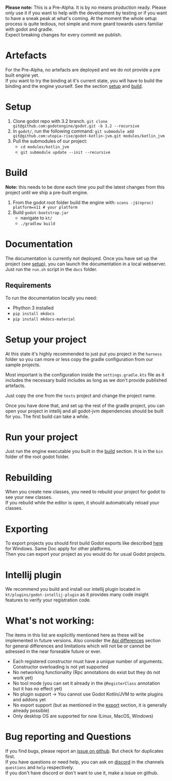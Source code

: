 **Please note:** This is a Pre-Alpha. It is by no means production ready. Please only use it if you want to help with the development by testing or if you want to have a sneak peak at what's coming. 
At the moment the whole setup process is quite tedious, not simple and more geard towards users familiar with godot and gradle.   
Expect breaking changes for every commit we publish.

# Artefacts
For the Pre-Alpha, no artefacts are deployed and we do not provide a pre built engine yet.  
If you want to try the binding at it's current state, you will have to build the binding and the engine yourself. See the section [setup](#setup) and [build](#build).

# Setup
1. Clone godot repo with 3.2 branch. `git clone git@github.com:godotengine/godot.git -b 3.2 --recursive`
2. In `godot/`, run the following command: `git submodule add git@github.com:utopia-rise/godot-kotlin-jvm.git modules/kotlin_jvm`
3. Pull the submodules of our project: 
    - `cd modules/kotlin_jvm`
    - `git submodule update --init --recursive`
   
# Build
**Note:** this needs to be done each time you pull the latest changes from this project until we ship a pre-built engine.

1. From the godot root folder build the engine with: `scons -j$(nproc) platform=x11 # your platform`
2. Build `godot-bootstrap.jar`
   - navigate to `kt/`
   - `./gradlew build`

# Documentation
The documentation is currently not deployed. Once you have set up the project (see [setup](#setup)), you can launch the documentation in a local webserver. Just run the `run.sh` script in the `docs` folder.

## Requirements
To run the documentation locally you need:

- Phython 3 installed
- `pip install mkdocs`
- `pip install mkdocs-material`

# Setup your project
At this state it's highly recommended to just put you project in the `harness` folder so you can more or less copy the gradle configuration from our sample projects.

Most important is the configuration inside the `settings.gradle.kts` file as it includes the necessary build includes as long as we don't provide published artefacts.

Just copy the one from the `tests` project and change the project name.

Once you have done that, and set up the rest of the gradle project, you can open your project in intellij and all godot-jvm dependencies should be built for you. The first build can take a while.

# Run your project
Just run the engine executable you built in the [build](#build) section. It is in the `bin` folder of the root godot folder.

# Rebuilding
When you create new classes, you need to rebuild your project for godot to see your new classes.  
If you rebuild while the editor is open, it should automatically reload your classes.

# Exporting
To export projects you should first build Godot exports like described [here](https://docs.godotengine.org/fr/stable/development/compiling/compiling_for_windows.html#creating-windows-export-templates) for Windows. Same Doc apply for other platforms.  
Then you can export your project as you would do for usual Godot projects.

# Intellij plugin
We recommend you build and install our intellij plugin located in `kt/plugins/godot-intellij-plugin` as it provides many code insight features to verify your registration code.

# What's not working:
The items in this list are explicitly mentioned here as these will be implemented in future versions. Also consider the [Api differences](api-differences.md) section for general differences and limitations which will not be or cannot be adressed in the near forseable future or ever.

- Each registered constructor must have a unique number of arguments. Constructor overloading is not yet supported
- No networking functionality (Rpc annotations do exist but they do not work yet)
- No tool mode (you can set it already in the `@RegisterClass` annotation but it has no effect yet)
- No plugin support -> You cannot use Godot Kotlin/JVM to write plugins and addons yet
- No export support (but as mentioned in the [export](#export) section, it is generally already possible)
- Only desktop OS are supported for now (Linux, MacOS, Windows)

# Bug reporting and Questions
If you find bugs, please report an [issue on github](https://github.com/utopia-rise/godot-kotlin-jvm/issues). But check for duplicates first.  
If you have questions or need help, you can ask on [discord](https://discord.gg/zpb5Ru7v9x) in the channels `questions` and `help` respectively.  
If you don't have discord or don't want to use it, make a issue on github.
